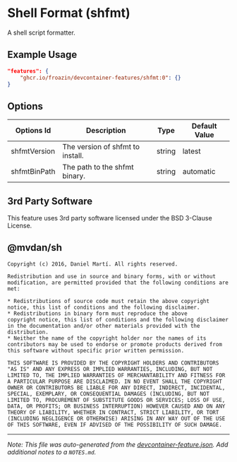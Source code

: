 
# Shell Format (shfmt)

A shell script formatter.

## Example Usage

```json
"features": {
    "ghcr.io/froazin/devcontainer-features/shfmt:0": {}
}
```

## Options

| Options Id | Description | Type | Default Value |
|-----|-----|-----|-----|
| shfmtVersion | The version of shfmt to install. | string | latest |
| shfmtBinPath | The path to the shfmt binary. | string | automatic |

## 3rd Party Software

This feature uses 3rd party software licensed under the BSD 3-Clause License.

@mvdan/sh
---

    Copyright (c) 2016, Daniel Martí. All rights reserved.

    Redistribution and use in source and binary forms, with or without
    modification, are permitted provided that the following conditions are
    met:

    * Redistributions of source code must retain the above copyright
    notice, this list of conditions and the following disclaimer.
    * Redistributions in binary form must reproduce the above
    copyright notice, this list of conditions and the following disclaimer
    in the documentation and/or other materials provided with the
    distribution.
    * Neither the name of the copyright holder nor the names of its
    contributors may be used to endorse or promote products derived from
    this software without specific prior written permission.

    THIS SOFTWARE IS PROVIDED BY THE COPYRIGHT HOLDERS AND CONTRIBUTORS
    "AS IS" AND ANY EXPRESS OR IMPLIED WARRANTIES, INCLUDING, BUT NOT
    LIMITED TO, THE IMPLIED WARRANTIES OF MERCHANTABILITY AND FITNESS FOR
    A PARTICULAR PURPOSE ARE DISCLAIMED. IN NO EVENT SHALL THE COPYRIGHT
    OWNER OR CONTRIBUTORS BE LIABLE FOR ANY DIRECT, INDIRECT, INCIDENTAL,
    SPECIAL, EXEMPLARY, OR CONSEQUENTIAL DAMAGES (INCLUDING, BUT NOT
    LIMITED TO, PROCUREMENT OF SUBSTITUTE GOODS OR SERVICES; LOSS OF USE,
    DATA, OR PROFITS; OR BUSINESS INTERRUPTION) HOWEVER CAUSED AND ON ANY
    THEORY OF LIABILITY, WHETHER IN CONTRACT, STRICT LIABILITY, OR TORT
    (INCLUDING NEGLIGENCE OR OTHERWISE) ARISING IN ANY WAY OUT OF THE USE
    OF THIS SOFTWARE, EVEN IF ADVISED OF THE POSSIBILITY OF SUCH DAMAGE.


---

_Note: This file was auto-generated from the [devcontainer-feature.json](https://github.com/froazin/devcontainers/blob/main/features/src/shfmt/devcontainer-feature.json).  Add additional notes to a `NOTES.md`._
